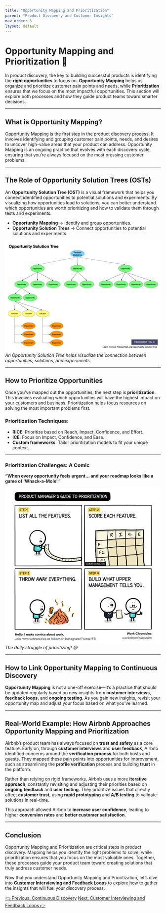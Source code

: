 ```yaml
---
title: "Opportunity Mapping and Prioritization"
parent: "Product Discovery and Customer Insights"
nav_order: 3
layout: default
---
```


# Opportunity Mapping and Prioritization 🎯

In product discovery, the key to building successful products is identifying the **right opportunities** to focus on. **Opportunity Mapping** helps us organize and prioritize customer pain points and needs, while **Prioritization** ensures that we focus on the most impactful opportunities. This section will explore both processes and how they guide product teams toward smarter decisions.

---

## What is Opportunity Mapping?

Opportunity Mapping is the first step in the product discovery process. It involves identifying and grouping customer pain points, needs, and desires to uncover high-value areas that your product can address. Opportunity Mapping is an ongoing practice that evolves with each discovery cycle, ensuring that you’re always focused on the most pressing customer problems.

---

## The Role of Opportunity Solution Trees (OSTs)

An **Opportunity Solution Tree (OST)** is a visual framework that helps you connect identified opportunities to potential solutions and experiments. By visualizing how opportunities lead to solutions, you can better understand which opportunities are worth prioritizing and how to validate them through tests and experiments.

- **Opportunity Mapping** → Identify and group opportunities.
- **Opportunity Solution Trees** → Connect opportunities to potential solutions and experiments.

![Opportunity Solution Tree](../../assets/images/opportunity-solution-tree.png)  
*An Opportunity Solution Tree helps visualize the connection between opportunities, solutions, and experiments.*

---

## How to Prioritize Opportunities

Once you’ve mapped out the opportunities, the next step is **prioritization**. This involves evaluating which opportunities will have the highest impact on your customers and business. Prioritization helps focus resources on solving the most important problems first.

### Prioritization Techniques:
- **RICE**: Prioritize based on Reach, Impact, Confidence, and Effort.
- **ICE**: Focus on Impact, Confidence, and Ease.
- **Custom frameworks**: Tailor prioritization models to fit your unique context.

---

### Prioritization Challenges: A Comic

**“When every opportunity feels urgent... and your roadmap looks like a game of 'Whack-a-Mole'.”**

![Product Manager's Guide to Prioritization](../../assets/images/comic-product-managers-guide-to-prioritization.png)  
*The daily struggle of prioritizing! 😅*

---

## How to Link Opportunity Mapping to Continuous Discovery

**Opportunity Mapping** is not a one-off exercise—it’s a practice that should be updated regularly based on new insights from **customer interviews**, **feedback loops**, and **ongoing testing**. As you gain new insights, revisit your opportunity map and adjust your focus based on what you’ve learned.

---

## Real-World Example: How Airbnb Approaches Opportunity Mapping and Prioritization

Airbnb’s product team has always focused on **trust and safety** as a core feature. Early on, through **customer interviews** and **user feedback**, Airbnb identified concerns around the **verification process** for both hosts and guests. They mapped these pain points into opportunities for improvement, such as streamlining the **profile verification** process and building **trust** in the platform.

Rather than relying on rigid frameworks, Airbnb uses a more **iterative approach**, constantly revisiting and adjusting their priorities based on **ongoing feedback** and **user testing**. They prioritize issues that directly affect **customer trust**, using **rapid prototyping** and **A/B testing** to validate solutions in real-time.

This approach allowed Airbnb to **increase user confidence**, leading to higher **conversion rates** and **better customer satisfaction**.

---

## Conclusion

Opportunity Mapping and Prioritization are critical steps in product discovery. Mapping helps you identify the right problems to solve, while prioritization ensures that you focus on the most valuable ones. Together, these processes guide your product team toward creating solutions that truly address customer needs.

Now that you understand Opportunity Mapping and Prioritization, let’s dive into **Customer Interviewing and Feedback Loops** to explore how to gather the insights that will fuel your discovery process.

<div class="nav-buttons">
    <a href="../2-product-discovery-and-customer-insights/continuous-discovery" class="btn btn-secondary">👈 Previous: Continuous Discovery</a>
    <a href="../2-product-discovery-and-customer-insights/customer-interviewing-and-feedback-loops" class="btn btn-primary">Next: Customer Interviewing and Feedback Loops 👉</a>
</div>